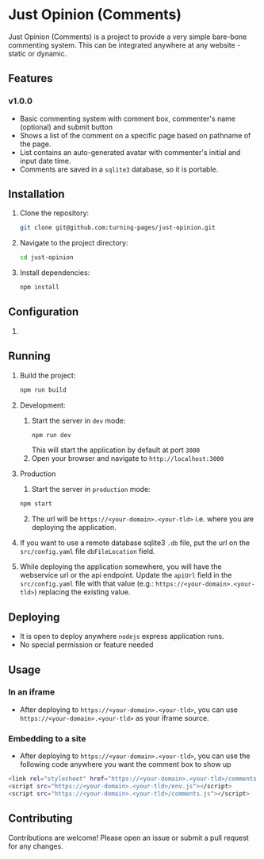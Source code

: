 # Just Opinion (Comments)

Just Opinion (Comments) is a project to provide a very simple bare-bone commenting system. This can be integrated anywhere at any website - static or dynamic.

## Features
### v1.0.0
- Basic commenting system with comment box, commenter's name (optional) and submit button
- Shows a list of the comment on a specific page based on pathname of the page.
- List contains an auto-generated avatar with commenter's initial and input date time.
- Comments are saved in a `sqlite3` database, so it is portable.

## Installation

1. Clone the repository:
    ```bash
    git clone git@github.com:turning-pages/just-opinion.git
    ```
2. Navigate to the project directory:
    ```bash
    cd just-opinion
    ```
3. Install dependencies:
    ```bash
    npm install
    ```

## Configuration
1. 

## Running

1. Build the project:
   ```bash
   npm run build
   ```
2. Development:
   1. Start the server in `dev` mode:
        ```bash
        npm run dev
        ```
        This will start the application by default at port `3000`
    2. Open your browser and navigate to `http://localhost:3000`

3. Production
   1. Start the server in `production` mode:
    ```bash
    npm start
    ```
   2. The url will be `https://<your-domain>.<your-tld>` i.e. where you are deploying the application.

4. If you want to use a remote database sqlite3 `.db` file, put the url on the `src/config.yaml` file `dbFileLocation` field.
5. While deploying the application somewhere, you will have the webservice url or the api endpoint. Update the `apiUrl` field in the `src/config.yaml` file with that value (e.g.: `https://<your-domain>.<your-tld>`) replacing the existing value.


## Deploying
- It is open to deploy anywhere `nodejs` express application runs. 
- No special permission or feature needed

## Usage
### In an iframe
- After deploying to `https://<your-domain>.<your-tld>`, you can use `https://<your-domain>.<your-tld>`  as your iframe source.

### Embedding to a site
- After deploying to `https://<your-domain>.<your-tld>`, you can use the following code anywhere you want the comment box to show up
```bash
<link rel="stylesheet" href="https://<your-domain>.<your-tld>/comments.css">
<script src="https://<your-domain>.<your-tld>/env.js"></script>
<script src="https://<your-domain>.<your-tld>/comments.js"></script>
```

## Contributing

Contributions are welcome! Please open an issue or submit a pull request for any changes.
